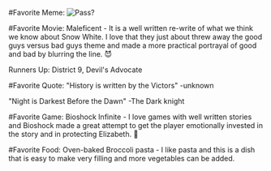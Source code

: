 #Favorite Meme:
![Pass?](https://pbs.twimg.com/profile_images/378800000848537568/164b936b01b7f48b32b731792ed627e9_400x400.jpeg)


#Favorite Movie:
Maleficent - It is a well written re-write of what we think we
know about Snow White. I love that they just about threw away the
good guys versus bad guys theme and made a more practical portrayal
of good and bad by blurring the line. :smiling_imp:

Runners Up: District 9, Devil's Advocate

#Favorite Quote:
"History is written by the Victors"
-unknown

"Night is Darkest Before the Dawn"
-The Dark knight


#Favorite Game:
Bioshock Infinite - I love games with well written stories and Bioshock
made a great attempt to get the player emotionally invested in the story
and in protecting Elizabeth. :clap:

#Favorite Food:
Oven-baked Broccoli pasta - I like pasta and this is a dish that is
easy to make very filling and more vegetables can be added.